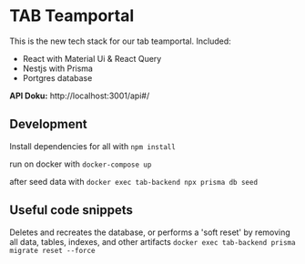 # TAB Teamportal

This is the new tech stack for our tab teamportal. 
Included: 
- React with Material Ui & React Query
- Nestjs with Prisma
- Portgres database

**API Doku:** http://localhost:3001/api#/

## Development

Install dependencies for all with `npm install`

run on docker with `docker-compose up`

after seed data with `docker exec tab-backend npx prisma db seed`

## Useful code snippets

Deletes and recreates the database, or performs a 'soft reset' by removing all data, tables, indexes, and other artifacts 
`docker exec tab-backend prisma migrate reset --force`
